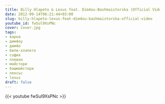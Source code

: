 ```yaml
---
title: Billy Hlapeto & Lexus feat. Dim4ou-Bashmaistorska (Official Video)
date: 2012-09-14T06:21:44+03:00
slug: billy-hlapeto-lexus-feat-dim4ou-bashmaistorska-official-video
youtube_id: fwSul9XsPNc
cover: cover.jpg
tags:
- варна
- дим4оу
- дим4о
- били-хлапето
- софия
- плевен
- майстори
- башмайстори
- лексъс
- lexus
draft: false
---
```


{{< youtube fwSul9XsPNc >}}
